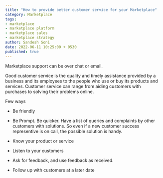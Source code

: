 ```yaml
---
title: "How to provide better customer service for your Marketplace"
category: Marketplace
tags:
- marketplace
- marketplace platform
- marketplace sales
- marketplace strategy
author: Sandesh Soni
date: 2022-06-11 10:25:00 + 0530
published: true
---
```


Marketplace support can be over chat or email.

Good customer service is the quality and timely assistance provided by a business and its employees to the people who use or buy its products and services.
Customer service can range from aiding customers with purchases to solving their problems online.

Few ways
- Be friendly
- Be Prompt. Be quicker.
Have a list of queries and complaints by other customers with solutions. So even if a new customer success representive is on call, the possible solution is handy.

- Know your product or service
- Listen to your customers
- Ask for feedback, and use feedback as received.
- Follow up with customers at a later date
